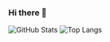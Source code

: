 ### Hi there 👋

<!--
**naokini/naokini** is a ✨ _special_ ✨ repository because its `README.md` (this file) appears on your GitHub profile.

Here are some ideas to get you started:

- 🔭 I’m currently working on ...
- 🌱 I’m currently learning ...
- 👯 I’m looking to collaborate on ...
- 🤔 I’m looking for help with ...
- 💬 Ask me about ...
- 📫 How to reach me: ...
- 😄 Pronouns: ...
- ⚡ Fun fact: ...
-->

<div>
  <img align="top" alt="GitHub Stats" src="https://github-readme-stats-gray-nu.vercel.app/api?username=naokini&hide=stars&show=reviews&show_icons=true" />
  <img align="top" alt="Top Langs" src="https://github-readme-stats-gray-nu.vercel.app/api/top-langs/?username=naokini&layout=compact" />
</div>
